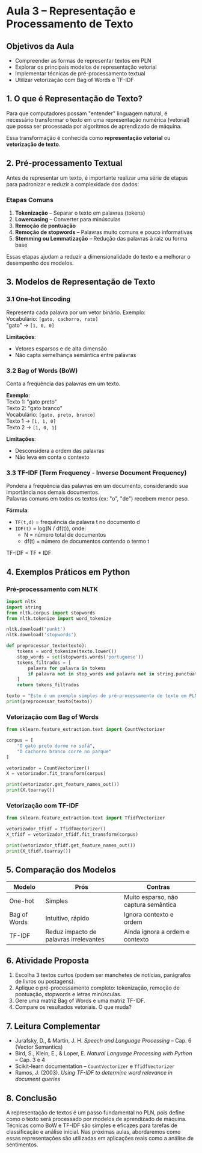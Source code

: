 # Aula 3 – Representação e Processamento de Texto

## Objetivos da Aula

- Compreender as formas de representar textos em PLN
- Explorar os principais modelos de representação vetorial
- Implementar técnicas de pré-processamento textual
- Utilizar vetorização com Bag of Words e TF-IDF


## 1. O que é Representação de Texto?

Para que computadores possam "entender" linguagem natural, é necessário transformar o texto em uma representação numérica (vetorial) que possa ser processada por algoritmos de aprendizado de máquina.

Essa transformação é conhecida como **representação vetorial** ou **vetorização de texto**.

## 2. Pré-processamento Textual

Antes de representar um texto, é importante realizar uma série de etapas para padronizar e reduzir a complexidade dos dados:

### Etapas Comuns

1. **Tokenização** – Separar o texto em palavras (tokens)
2. **Lowercasing** – Converter para minúsculas
3. **Remoção de pontuação**
4. **Remoção de stopwords** – Palavras muito comuns e pouco informativas
5. **Stemming ou Lemmatização** – Redução das palavras à raiz ou forma base

Essas etapas ajudam a reduzir a dimensionalidade do texto e a melhorar o desempenho dos modelos.

## 3. Modelos de Representação de Texto

### 3.1 One-hot Encoding

Representa cada palavra por um vetor binário. Exemplo:  
Vocabulário: `[gato, cachorro, rato]`  
"gato" → `[1, 0, 0]`

**Limitações**:  
- Vetores esparsos e de alta dimensão  
- Não capta semelhança semântica entre palavras


### 3.2 Bag of Words (BoW)

Conta a frequência das palavras em um texto.

**Exemplo**:  
Texto 1: "gato preto"  
Texto 2: "gato branco"  
Vocabulário: `[gato, preto, branco]`  
Texto 1 → `[1, 1, 0]`  
Texto 2 → `[1, 0, 1]`

**Limitações**:
- Desconsidera a ordem das palavras
- Não leva em conta o contexto


### 3.3 TF-IDF (Term Frequency - Inverse Document Frequency)

Pondera a frequência das palavras em um documento, considerando sua importância nos demais documentos.  
Palavras comuns em todos os textos (ex: "o", "de") recebem menor peso.

**Fórmula**:
- `TF(t,d)` = frequência da palavra t no documento d
- `IDF(t)` = log(N / df(t)), onde:
  - N = número total de documentos
  - df(t) = número de documentos contendo o termo t

TF-IDF = TF * IDF

## 4. Exemplos Práticos em Python

### Pré-processamento com NLTK

```python
import nltk
import string
from nltk.corpus import stopwords
from nltk.tokenize import word_tokenize

nltk.download('punkt')
nltk.download('stopwords')

def preprocessar_texto(texto):
    tokens = word_tokenize(texto.lower())
    stop_words = set(stopwords.words('portuguese'))
    tokens_filtrados = [
        palavra for palavra in tokens 
        if palavra not in stop_words and palavra not in string.punctuation
    ]
    return tokens_filtrados

texto = "Este é um exemplo simples de pré-processamento de texto em PLN."
print(preprocessar_texto(texto))
```


### Vetorização com Bag of Words

```python
from sklearn.feature_extraction.text import CountVectorizer

corpus = [
    "O gato preto dorme no sofá",
    "O cachorro branco corre no parque"
]

vetorizador = CountVectorizer()
X = vetorizador.fit_transform(corpus)

print(vetorizador.get_feature_names_out())
print(X.toarray())
```


### Vetorização com TF-IDF

```python
from sklearn.feature_extraction.text import TfidfVectorizer

vetorizador_tfidf = TfidfVectorizer()
X_tfidf = vetorizador_tfidf.fit_transform(corpus)

print(vetorizador_tfidf.get_feature_names_out())
print(X_tfidf.toarray())
```

## 5. Comparação dos Modelos

| Modelo       | Prós                                   | Contras                              |
| ------------ | -------------------------------------- | ------------------------------------ |
| One-hot      | Simples                                | Muito esparso, não captura semântica |
| Bag of Words | Intuitivo, rápido                      | Ignora contexto e ordem              |
| TF-IDF       | Reduz impacto de palavras irrelevantes | Ainda ignora a ordem e contexto      |


## 6. Atividade Proposta

1. Escolha 3 textos curtos (podem ser manchetes de notícias, parágrafos de livros ou postagens).
2. Aplique o pré-processamento completo: tokenização, remoção de pontuação, stopwords e letras minúsculas.
3. Gere uma matriz Bag of Words e uma matriz TF-IDF.
4. Compare os resultados vetoriais. O que muda?


## 7. Leitura Complementar

* Jurafsky, D., & Martin, J. H. *Speech and Language Processing* – Cap. 6 (Vector Semantics)
* Bird, S., Klein, E., & Loper, E. *Natural Language Processing with Python* – Cap. 3 e 4
* Scikit-learn documentation – `CountVectorizer` e `TfidfVectorizer`
* Ramos, J. (2003). *Using TF-IDF to determine word relevance in document queries*


## 8. Conclusão

A representação de textos é um passo fundamental no PLN, pois define como o texto será processado por modelos de aprendizado de máquina. Técnicas como BoW e TF-IDF são simples e eficazes para tarefas de classificação e análise inicial. Nas próximas aulas, abordaremos como essas representações são utilizadas em aplicações reais como a análise de sentimentos.
